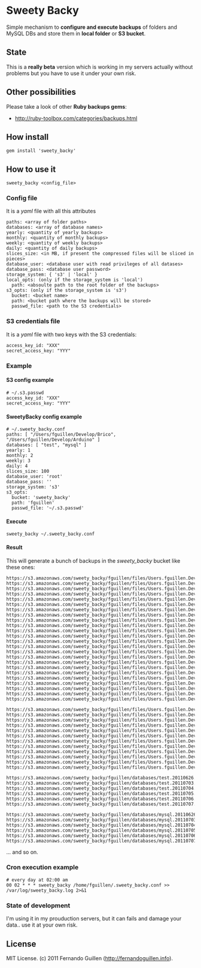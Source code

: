 # Sweety Backy

Simple mechanism to **configure and execute backups** of folders and MySQL DBs and store them in **local folder** or **S3 bucket**.

## State

This is a **really beta** version which is working in my servers actually without problems but you have to use it under your own risk.

## Other possibilities

Please take a look of other **Ruby backups gems**:

* http://ruby-toolbox.com/categories/backups.html

## How install

    gem install 'sweety_backy'

## How to use it

    sweety_backy <config_file>

### Config file

It is a _yaml_ file with all this attributes

    paths: <array of folder paths>
    databases: <array of database names>
    yearly: <quantity of yearly backups>
    monthly: <quantity of monthly backups>
    weekly: <quantity of weekly backups>
    daily: <quantity of daily backups>
    slices_size: <in MB, if present the compressed files will be sliced in pieces>
    database_user: <database user with read privileges of all datases>
    database_pass: <database user password>
    storage_system: { 's3' | 'local' }
    local_opts: (only if the storage_system is 'local')
      path: <absoulte path to the root folder of the backups>
    s3_opts: (only if the storage_system is 's3')
      bucket: <bucket name>
      path: <bucket path where the backups will be stored>
      passwd_file: <path to the S3 credentials>

### S3 credentials file

It is a _yaml_ file with two keys with the S3 credentials:

    access_key_id: "XXX"
    secret_access_key: "YYY"

### Example

#### S3 config example

    # ~/.s3.passwd
    access_key_id: "XXX"
    secret_access_key: "YYY"


#### SweetyBacky config example

    # ~/.sweety_backy.conf
    paths: [ "/Users/fguillen/Develop/Brico", "/Users/fguillen/Develop/Arduino" ]
    databases: [ "test", "mysql" ]
    yearly: 1
    monthly: 2
    weekly: 3
    daily: 4
    slices_size: 100
    database_user: 'root'
    database_pass: ''
    storage_system: 's3'
    s3_opts:
      bucket: 'sweety_backy'
      path: 'fguillen'
      passwd_file: '~/.s3.passwd'

#### Execute

    sweety_backy ~/.sweety_backy.conf

#### Result

This will generate a bunch of backups in the _sweety_backy_ bucket like these ones:

    https://s3.amazonaws.com/sweety_backy/fguillen/files/Users.fguillen.Develop.Arduino.20110626.weekly.tar.gz.part_aa
    https://s3.amazonaws.com/sweety_backy/fguillen/files/Users.fguillen.Develop.Arduino.20110626.weekly.tar.gz.part_ab
    https://s3.amazonaws.com/sweety_backy/fguillen/files/Users.fguillen.Develop.Arduino.20110626.weekly.tar.gz.part_ac
    https://s3.amazonaws.com/sweety_backy/fguillen/files/Users.fguillen.Develop.Arduino.20110626.weekly.tar.gz.md5
    https://s3.amazonaws.com/sweety_backy/fguillen/files/Users.fguillen.Develop.Arduino.20110703.weekly.tar.gz.part_aa
    https://s3.amazonaws.com/sweety_backy/fguillen/files/Users.fguillen.Develop.Arduino.20110703.weekly.tar.gz.part_ab
    https://s3.amazonaws.com/sweety_backy/fguillen/files/Users.fguillen.Develop.Arduino.20110703.weekly.tar.gz.part_ac
    https://s3.amazonaws.com/sweety_backy/fguillen/files/Users.fguillen.Develop.Arduino.20110703.weekly.tar.gz.md5
    https://s3.amazonaws.com/sweety_backy/fguillen/files/Users.fguillen.Develop.Arduino.20110704.daily.tar.gz.part_aa
    https://s3.amazonaws.com/sweety_backy/fguillen/files/Users.fguillen.Develop.Arduino.20110704.daily.tar.gz.part_ab
    https://s3.amazonaws.com/sweety_backy/fguillen/files/Users.fguillen.Develop.Arduino.20110704.daily.tar.gz.part_ac
    https://s3.amazonaws.com/sweety_backy/fguillen/files/Users.fguillen.Develop.Arduino.20110704.daily.tar.gz.md5
    https://s3.amazonaws.com/sweety_backy/fguillen/files/Users.fguillen.Develop.Arduino.20110705.daily.tar.gz.part_aa
    https://s3.amazonaws.com/sweety_backy/fguillen/files/Users.fguillen.Develop.Arduino.20110705.daily.tar.gz.part_ab
    https://s3.amazonaws.com/sweety_backy/fguillen/files/Users.fguillen.Develop.Arduino.20110705.daily.tar.gz.part_ac
    https://s3.amazonaws.com/sweety_backy/fguillen/files/Users.fguillen.Develop.Arduino.20110705.daily.tar.gz.md5
    https://s3.amazonaws.com/sweety_backy/fguillen/files/Users.fguillen.Develop.Arduino.20110706.daily.tar.gz.part_aa
    https://s3.amazonaws.com/sweety_backy/fguillen/files/Users.fguillen.Develop.Arduino.20110706.daily.tar.gz.part_ab
    https://s3.amazonaws.com/sweety_backy/fguillen/files/Users.fguillen.Develop.Arduino.20110706.daily.tar.gz.part_ac
    https://s3.amazonaws.com/sweety_backy/fguillen/files/Users.fguillen.Develop.Arduino.20110706.daily.tar.gz.md5
    https://s3.amazonaws.com/sweety_backy/fguillen/files/Users.fguillen.Develop.Arduino.20110707.daily.tar.gz.part_aa
    https://s3.amazonaws.com/sweety_backy/fguillen/files/Users.fguillen.Develop.Arduino.20110707.daily.tar.gz.part_ab
    https://s3.amazonaws.com/sweety_backy/fguillen/files/Users.fguillen.Develop.Arduino.20110707.daily.tar.gz.part_ac
    https://s3.amazonaws.com/sweety_backy/fguillen/files/Users.fguillen.Develop.Arduino.20110707.daily.tar.gz.md5

    https://s3.amazonaws.com/sweety_backy/fguillen/files/Users.fguillen.Develop.Brico.20110626.weekly.tar.gz.part_aa
    https://s3.amazonaws.com/sweety_backy/fguillen/files/Users.fguillen.Develop.Brico.20110626.weekly.tar.gz.md5
    https://s3.amazonaws.com/sweety_backy/fguillen/files/Users.fguillen.Develop.Brico.20110703.weekly.tar.gz.part_aa
    https://s3.amazonaws.com/sweety_backy/fguillen/files/Users.fguillen.Develop.Brico.20110703.weekly.tar.gz.md5
    https://s3.amazonaws.com/sweety_backy/fguillen/files/Users.fguillen.Develop.Brico.20110704.daily.tar.gz.part_aa
    https://s3.amazonaws.com/sweety_backy/fguillen/files/Users.fguillen.Develop.Brico.20110704.daily.tar.gz.md5
    https://s3.amazonaws.com/sweety_backy/fguillen/files/Users.fguillen.Develop.Brico.20110705.daily.tar.gz.part_aa
    https://s3.amazonaws.com/sweety_backy/fguillen/files/Users.fguillen.Develop.Brico.20110705.daily.tar.gz.md5
    https://s3.amazonaws.com/sweety_backy/fguillen/files/Users.fguillen.Develop.Brico.20110706.daily.tar.gz.part_aa
    https://s3.amazonaws.com/sweety_backy/fguillen/files/Users.fguillen.Develop.Brico.20110706.daily.tar.gz.md5
    https://s3.amazonaws.com/sweety_backy/fguillen/files/Users.fguillen.Develop.Brico.20110707.daily.tar.gz.part_aa
    https://s3.amazonaws.com/sweety_backy/fguillen/files/Users.fguillen.Develop.Brico.20110707.daily.tar.gz.md5

    https://s3.amazonaws.com/sweety_backy/fguillen/databases/test.20110626.weekly.sql.tar.gz
    https://s3.amazonaws.com/sweety_backy/fguillen/databases/test.20110703.weekly.sql.tar.gz
    https://s3.amazonaws.com/sweety_backy/fguillen/databases/test.20110704.daily.sql.tar.gz
    https://s3.amazonaws.com/sweety_backy/fguillen/databases/test.20110705.daily.sql.tar.gz
    https://s3.amazonaws.com/sweety_backy/fguillen/databases/test.20110706.daily.sql.tar.gz
    https://s3.amazonaws.com/sweety_backy/fguillen/databases/test.20110707.daily.sql.tar.gz

    https://s3.amazonaws.com/sweety_backy/fguillen/databases/mysql.20110626.weekly.sql.tar.gz
    https://s3.amazonaws.com/sweety_backy/fguillen/databases/mysql.20110703.weekly.sql.tar.gz
    https://s3.amazonaws.com/sweety_backy/fguillen/databases/mysql.20110704.daily.sql.tar.gz
    https://s3.amazonaws.com/sweety_backy/fguillen/databases/mysql.20110705.daily.sql.tar.gz
    https://s3.amazonaws.com/sweety_backy/fguillen/databases/mysql.20110706.daily.sql.tar.gz
    https://s3.amazonaws.com/sweety_backy/fguillen/databases/mysql.20110707.daily.sql.tar.gz

... and so on.

### Cron execution example

    # every day at 02:00 am
    00 02 * * * sweety_backy /home/fguillen/.sweety_backy.conf >> /var/log/sweety_backy.log 2>&1

### State of development

I'm using it in my prouduction servers, but it can fails and damage your data.. use it at your own risk.

## License

MIT License. (c) 2011 Fernando Guillen (http://fernandoguillen.info).